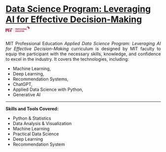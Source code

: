 # [Data Science Program: Leveraging AI for Effective Decision-Making](https://www.mygreatlearning.com/mit-data-science-program?utm_source=eportfolio&gl_source=Linkedin&gl_campaign=Eportfolio)   ![MIT](https://github.com/Gr3Fin/portfolio/blob/main/assets/images/mit-professional-education_s.png)

<p align='justify'>  
  MIT Professional Education <i>Applied Data Science Program: Leveraging AI for Effective Decision-Making</i> curriculum is designed by MIT faculty to equip the participant            with the necessary skills, knowledge, and confidence to excel in the industry. It covers the technologies, including:
</p>

- Machine Learning, 
- Deep Learning, 
- Recommendation Systems, 
- ChatGPT, 
- Applied Data Science with Python, 
- Generative AI

---

**Skills and Tools Covered:**
-  Python & Statistics
-  Data Analysis & Visualization
-  Machine Learning
-  Practical Data Science
-  Deep Learning
-  Recommendation System 
